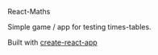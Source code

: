React-Maths

Simple game / app for testing times-tables.

Built with [create-react-app](https://github.com/facebook/create-react-app)
